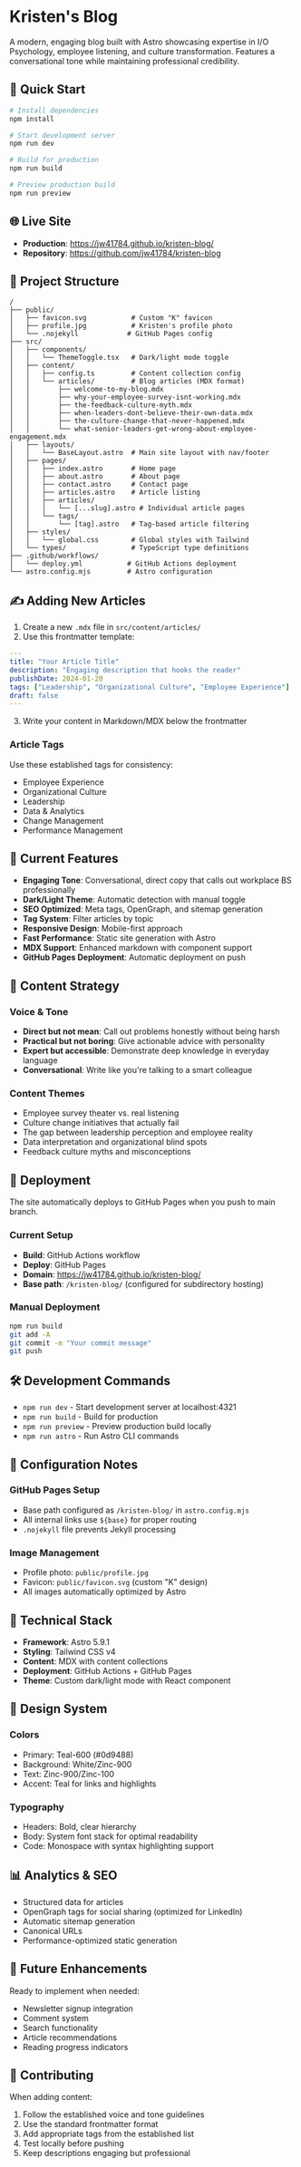 # Kristen's Blog

A modern, engaging blog built with Astro showcasing expertise in I/O Psychology, employee listening, and culture transformation. Features a conversational tone while maintaining professional credibility.

## 🚀 Quick Start

```bash
# Install dependencies
npm install

# Start development server
npm run dev

# Build for production
npm run build

# Preview production build
npm run preview
```

## 🌐 Live Site

- **Production**: https://jw41784.github.io/kristen-blog/
- **Repository**: https://github.com/jw41784/kristen-blog

## 📁 Project Structure

```
/
├── public/
│   ├── favicon.svg           # Custom "K" favicon
│   ├── profile.jpg           # Kristen's profile photo
│   └── .nojekyll            # GitHub Pages config
├── src/
│   ├── components/
│   │   └── ThemeToggle.tsx   # Dark/light mode toggle
│   ├── content/
│   │   ├── config.ts         # Content collection config
│   │   └── articles/         # Blog articles (MDX format)
│   │       ├── welcome-to-my-blog.mdx
│   │       ├── why-your-employee-survey-isnt-working.mdx
│   │       ├── the-feedback-culture-myth.mdx
│   │       ├── when-leaders-dont-believe-their-own-data.mdx
│   │       ├── the-culture-change-that-never-happened.mdx
│   │       └── what-senior-leaders-get-wrong-about-employee-engagement.mdx
│   ├── layouts/
│   │   └── BaseLayout.astro  # Main site layout with nav/footer
│   ├── pages/
│   │   ├── index.astro       # Home page
│   │   ├── about.astro       # About page
│   │   ├── contact.astro     # Contact page
│   │   ├── articles.astro    # Article listing
│   │   ├── articles/
│   │   │   └── [...slug].astro # Individual article pages
│   │   └── tags/
│   │       └── [tag].astro   # Tag-based article filtering
│   ├── styles/
│   │   └── global.css        # Global styles with Tailwind
│   └── types/                # TypeScript type definitions
├── .github/workflows/
│   └── deploy.yml           # GitHub Actions deployment
└── astro.config.mjs         # Astro configuration
```

## ✍️ Adding New Articles

1. Create a new `.mdx` file in `src/content/articles/`
2. Use this frontmatter template:

```yaml
---
title: "Your Article Title"
description: "Engaging description that hooks the reader"
publishDate: 2024-01-20
tags: ["Leadership", "Organizational Culture", "Employee Experience"]
draft: false
---
```

3. Write your content in Markdown/MDX below the frontmatter

### Article Tags
Use these established tags for consistency:
- Employee Experience
- Organizational Culture
- Leadership
- Data & Analytics
- Change Management
- Performance Management

## 🎨 Current Features

- **Engaging Tone**: Conversational, direct copy that calls out workplace BS professionally
- **Dark/Light Theme**: Automatic detection with manual toggle
- **SEO Optimized**: Meta tags, OpenGraph, and sitemap generation
- **Tag System**: Filter articles by topic
- **Responsive Design**: Mobile-first approach
- **Fast Performance**: Static site generation with Astro
- **MDX Support**: Enhanced markdown with component support
- **GitHub Pages Deployment**: Automatic deployment on push

## 🎯 Content Strategy

### Voice & Tone
- **Direct but not mean**: Call out problems honestly without being harsh
- **Practical but not boring**: Give actionable advice with personality
- **Expert but accessible**: Demonstrate deep knowledge in everyday language
- **Conversational**: Write like you're talking to a smart colleague

### Content Themes
- Employee survey theater vs. real listening
- Culture change initiatives that actually fail
- The gap between leadership perception and employee reality
- Data interpretation and organizational blind spots
- Feedback culture myths and misconceptions

## 🚀 Deployment

The site automatically deploys to GitHub Pages when you push to main branch.

### Current Setup
- **Build**: GitHub Actions workflow
- **Deploy**: GitHub Pages
- **Domain**: https://jw41784.github.io/kristen-blog/
- **Base path**: `/kristen-blog/` (configured for subdirectory hosting)

### Manual Deployment
```bash
npm run build
git add -A
git commit -m "Your commit message"
git push
```

## 🛠️ Development Commands

- `npm run dev` - Start development server at localhost:4321
- `npm run build` - Build for production
- `npm run preview` - Preview production build locally
- `npm run astro` - Run Astro CLI commands

## 📝 Configuration Notes

### GitHub Pages Setup
- Base path configured as `/kristen-blog/` in `astro.config.mjs`
- All internal links use `${base}` for proper routing
- `.nojekyll` file prevents Jekyll processing

### Image Management
- Profile photo: `public/profile.jpg`
- Favicon: `public/favicon.svg` (custom "K" design)
- All images automatically optimized by Astro

## 🔧 Technical Stack

- **Framework**: Astro 5.9.1
- **Styling**: Tailwind CSS v4
- **Content**: MDX with content collections
- **Deployment**: GitHub Actions + GitHub Pages
- **Theme**: Custom dark/light mode with React component

## 🎨 Design System

### Colors
- Primary: Teal-600 (#0d9488)
- Background: White/Zinc-900
- Text: Zinc-900/Zinc-100
- Accent: Teal for links and highlights

### Typography
- Headers: Bold, clear hierarchy
- Body: System font stack for optimal readability
- Code: Monospace with syntax highlighting support

## 📊 Analytics & SEO

- Structured data for articles
- OpenGraph tags for social sharing (optimized for LinkedIn)
- Automatic sitemap generation
- Canonical URLs
- Performance-optimized static generation

## 🔄 Future Enhancements

Ready to implement when needed:
- Newsletter signup integration
- Comment system
- Search functionality
- Article recommendations
- Reading progress indicators

## 🤝 Contributing

When adding content:
1. Follow the established voice and tone guidelines
2. Use the standard frontmatter format
3. Add appropriate tags from the established list
4. Test locally before pushing
5. Keep descriptions engaging but professional